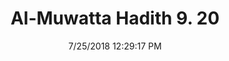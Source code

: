 ---
title        : "Al-Muwatta Hadith 9. 20"
date         : 7/25/2018 12:29:17 PM
draft        : false
type         : "hadith"
layout       : "hadith"
BookCode     : "AMH"
VolumeNumber : "9"
HadithNumber : "20"
categories  :  ["Prayer, Shortening - Doing the Full Prayer when One Decides to Remain in a Place"]
---